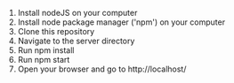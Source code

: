 1. Install nodeJS on your computer
2. Install node package manager ('npm') on your computer
3. Clone this repository
4. Navigate to the server directory
5. Run npm install
6. Run npm start
7. Open your browser and go to http://localhost/
